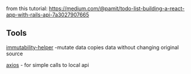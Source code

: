 from this tutorial: https://medium.com/@pamit/todo-list-building-a-react-app-with-rails-api-7a3027907665

## Tools
[immutability-helper](https://github.com/kolodny/immutability-helper) -mutate data copies data without changing original source

[axios](https://github.com/axios/axios) - for simple calls to local api
